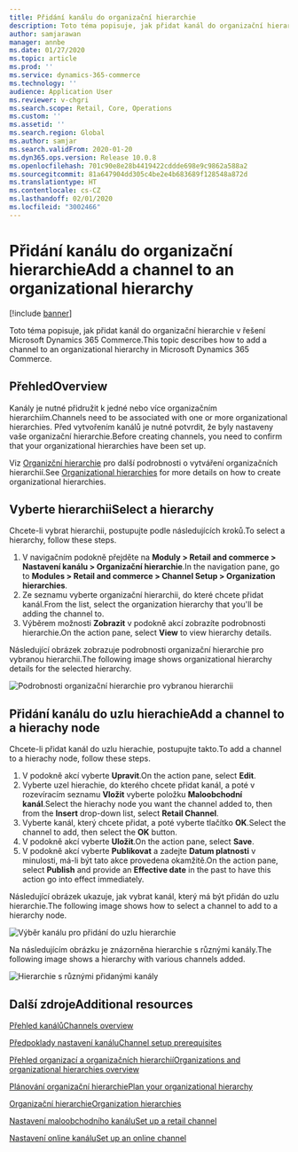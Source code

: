 ```yaml
---
title: Přidání kanálu do organizační hierarchie
description: Toto téma popisuje, jak přidat kanál do organizační hierarchie v řešení Microsoft Dynamics 365 Commerce.
author: samjarawan
manager: annbe
ms.date: 01/27/2020
ms.topic: article
ms.prod: ''
ms.service: dynamics-365-commerce
ms.technology: ''
audience: Application User
ms.reviewer: v-chgri
ms.search.scope: Retail, Core, Operations
ms.custom: ''
ms.assetid: ''
ms.search.region: Global
ms.author: samjar
ms.search.validFrom: 2020-01-20
ms.dyn365.ops.version: Release 10.0.8
ms.openlocfilehash: 701c90e8e28b4419422cddde698e9c9862a588a2
ms.sourcegitcommit: 81a647904dd305c4be2e4b683689f128548a872d
ms.translationtype: HT
ms.contentlocale: cs-CZ
ms.lasthandoff: 02/01/2020
ms.locfileid: "3002466"
---
```

# <a name="add-a-channel-to-an-organizational-hierarchy"></a><span data-ttu-id="e00de-103">Přidání kanálu do organizační hierarchie</span><span class="sxs-lookup"><span data-stu-id="e00de-103">Add a channel to an organizational hierarchy</span></span>


[!include [banner](includes/banner.md)]

<span data-ttu-id="e00de-104">Toto téma popisuje, jak přidat kanál do organizační hierarchie v řešení Microsoft Dynamics 365 Commerce.</span><span class="sxs-lookup"><span data-stu-id="e00de-104">This topic describes how to add a channel to an organizational hierarchy in Microsoft Dynamics 365 Commerce.</span></span>

## <a name="overview"></a><span data-ttu-id="e00de-105">Přehled</span><span class="sxs-lookup"><span data-stu-id="e00de-105">Overview</span></span>

<span data-ttu-id="e00de-106">Kanály je nutné přidružit k jedné nebo více organizačním hierarchiím.</span><span class="sxs-lookup"><span data-stu-id="e00de-106">Channels need to be associated with one or more organizational hierarchies.</span></span> <span data-ttu-id="e00de-107">Před vytvořením kanálů je nutné potvrdit, že byly nastaveny vaše organizační hierarchie.</span><span class="sxs-lookup"><span data-stu-id="e00de-107">Before creating channels, you need to confirm that your organizational hierarchies have been set up.</span></span>  

<span data-ttu-id="e00de-108">Viz [Organizční hierarchie](channels-org-hierarchies.md) pro další podrobnosti o vytváření organizačních hierarchií.</span><span class="sxs-lookup"><span data-stu-id="e00de-108">See [Organizational hierarchies](channels-org-hierarchies.md) for more details on how to create organizational hierarchies.</span></span>

## <a name="select-a-hierarchy"></a><span data-ttu-id="e00de-109">Vyberte hierarchii</span><span class="sxs-lookup"><span data-stu-id="e00de-109">Select a hierarchy</span></span>

<span data-ttu-id="e00de-110">Chcete-li vybrat hierarchii, postupujte podle následujících kroků.</span><span class="sxs-lookup"><span data-stu-id="e00de-110">To select a hierarchy, follow these steps.</span></span>

1. <span data-ttu-id="e00de-111">V navigačním podokně přejděte na **Moduly \> Retail and commerce \> Nastavení kanálu \> Organizační hierarchie**.</span><span class="sxs-lookup"><span data-stu-id="e00de-111">In the navigation pane, go to **Modules \> Retail and commerce \> Channel Setup \> Organization hierarchies**.</span></span>
1. <span data-ttu-id="e00de-112">Ze seznamu vyberte organizační hierarchii, do které chcete přidat kanál.</span><span class="sxs-lookup"><span data-stu-id="e00de-112">From the list, select the organization hierarchy that you'll be adding the channel to.</span></span>
1. <span data-ttu-id="e00de-113">Výběrem možnosti **Zobrazit** v podokně akcí zobrazíte podrobnosti hierarchie.</span><span class="sxs-lookup"><span data-stu-id="e00de-113">On the action pane, select **View** to view hierarchy details.</span></span>

<span data-ttu-id="e00de-114">Následující obrázek zobrazuje podrobnosti organizační hierarchie pro vybranou hierarchii.</span><span class="sxs-lookup"><span data-stu-id="e00de-114">The following image shows organizational hierarchy details for the selected hierarchy.</span></span>

![Podrobnosti organizační hierarchie pro vybranou hierarchii](media/channel-add-to-org-hierarchy-1.png)

## <a name="add-a-channel-to-a-hierachy-node"></a><span data-ttu-id="e00de-116">Přidání kanálu do uzlu hierachie</span><span class="sxs-lookup"><span data-stu-id="e00de-116">Add a channel to a hierachy node</span></span>

<span data-ttu-id="e00de-117">Chcete-li přidat kanál do uzlu hierachie, postupujte takto.</span><span class="sxs-lookup"><span data-stu-id="e00de-117">To add a channel to a hierachy node, follow these steps.</span></span>

1. <span data-ttu-id="e00de-118">V podokně akcí vyberte **Upravit**.</span><span class="sxs-lookup"><span data-stu-id="e00de-118">On the action pane, select **Edit**.</span></span>
1. <span data-ttu-id="e00de-119">Vyberte uzel hierachie, do kterého chcete přidat kanál, a poté v rozevíracím seznamu **Vložit** vyberte položku **Maloobchodní kanál**.</span><span class="sxs-lookup"><span data-stu-id="e00de-119">Select the hierachy node you want the channel added to, then from the **Insert** drop-down list, select **Retail Channel**.</span></span> 
1. <span data-ttu-id="e00de-120">Vyberte kanál, který chcete přidat, a poté vyberte tlačítko **OK**.</span><span class="sxs-lookup"><span data-stu-id="e00de-120">Select the channel to add, then select the **OK** button.</span></span>
1. <span data-ttu-id="e00de-121">V podokně akcí vyberte **Uložit**.</span><span class="sxs-lookup"><span data-stu-id="e00de-121">On the action pane, select **Save**.</span></span>
1. <span data-ttu-id="e00de-122">V podokně akcí vyberte **Publikovat** a zadejte **Datum platnosti** v minulosti, má-li být tato akce provedena okamžitě.</span><span class="sxs-lookup"><span data-stu-id="e00de-122">On the action pane, select **Publish** and provide an **Effective date** in the past to have this action go into effect immediately.</span></span>

<span data-ttu-id="e00de-123">Následující obrázek ukazuje, jak vybrat kanál, který má být přidán do uzlu hierarchie.</span><span class="sxs-lookup"><span data-stu-id="e00de-123">The following image shows how to select a channel to add to a hierarchy node.</span></span>

![Výběr kanálu pro přidání do uzlu hierarchie](media/channel-add-to-org-hierarchy-2.png)

<span data-ttu-id="e00de-125">Na následujícím obrázku je znázorněna hierarchie s různými kanály.</span><span class="sxs-lookup"><span data-stu-id="e00de-125">The following image shows a hierarchy with various channels added.</span></span>

![Hierarchie s různými přidanými kanály](media/channel-add-to-org-hierarchy-3.png)

## <a name="additional-resources"></a><span data-ttu-id="e00de-127">Další zdroje</span><span class="sxs-lookup"><span data-stu-id="e00de-127">Additional resources</span></span>

[<span data-ttu-id="e00de-128">Přehled kanálů</span><span class="sxs-lookup"><span data-stu-id="e00de-128">Channels overview</span></span>](channels-overview.md)

[<span data-ttu-id="e00de-129">Předpoklady nastavení kanálu</span><span class="sxs-lookup"><span data-stu-id="e00de-129">Channel setup prerequisites</span></span>](channels-prerequisites.md)

[<span data-ttu-id="e00de-130">Přehled organizací a organizačních hierarchií</span><span class="sxs-lookup"><span data-stu-id="e00de-130">Organizations and organizational hierarchies overview</span></span>](../fin-ops-core/fin-ops/organization-administration/organizations-organizational-hierarchies.md?toc=/dynamics365/commerce/toc.json)

[<span data-ttu-id="e00de-131">Plánování organizační hierarchie</span><span class="sxs-lookup"><span data-stu-id="e00de-131">Plan your organizational hierarchy</span></span>](../fin-ops-core/fin-ops/organization-administration/plan-organizational-hierarchy.md?toc=/dynamics365/commerce/toc.json)

[<span data-ttu-id="e00de-132">Organizační hierarchie</span><span class="sxs-lookup"><span data-stu-id="e00de-132">Organization hierarchies</span></span>](channels-org-hierarchies.md)

[<span data-ttu-id="e00de-133">Nastavení maloobchodního kanálu</span><span class="sxs-lookup"><span data-stu-id="e00de-133">Set up a retail channel</span></span>](channel-setup-retail.md)
    
[<span data-ttu-id="e00de-134">Nastavení online kanálu</span><span class="sxs-lookup"><span data-stu-id="e00de-134">Set up an online channel</span></span>](channel-setup-online.md)
